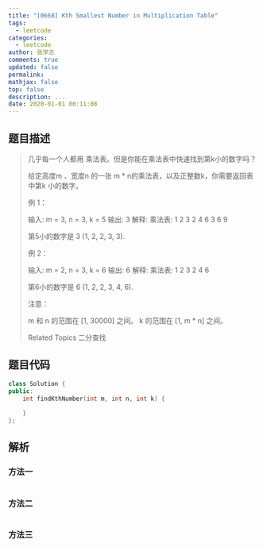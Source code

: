 ```yaml
---
title: "[0668] Kth Smallest Number in Multiplication Table"
tags:
  - leetcode
categories:
  - leetcode
author: 张学志
comments: true
updated: false
permalink:
mathjax: false
top: false
description: ...
date: 2020-01-01 00:11:08
---
```


## 题目描述

> 几乎每一个人都用 乘法表。但是你能在乘法表中快速找到第k小的数字吗？ 
> 
> 给定高度m 、宽度n 的一张 m * n的乘法表，以及正整数k，你需要返回表中第k 小的数字。 
> 
> 例 1： 
> 
> 
> 输入: m = 3, n = 3, k = 5
> 输出: 3
> 解释: 
> 乘法表:
> 1	2	3
> 2	4	6
> 3	6	9
> 
> 第5小的数字是 3 (1, 2, 2, 3, 3).
> 
> 
> 例 2： 
> 
> 
> 输入: m = 2, n = 3, k = 6
> 输出: 6
> 解释: 
> 乘法表:
> 1	2	3
> 2	4	6
> 
> 第6小的数字是 6 (1, 2, 2, 3, 4, 6).
> 
> 
> 注意： 
> 
> 
> m 和 n 的范围在 [1, 30000] 之间。 
> k 的范围在 [1, m * n] 之间。 
> 
> Related Topics 二分查找

## 题目代码

```cpp
class Solution {
public:
    int findKthNumber(int m, int n, int k) {
        
    }
};
```

## 解析

### 方法一

```cpp

```

### 方法二

```cpp

```

### 方法三

```cpp

```

